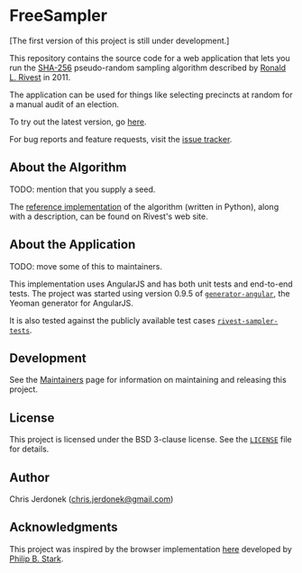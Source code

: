 FreeSampler
===========

[The first version of this project is still under development.]

This repository contains the source code for a web application
that lets you run the [SHA-256][sha-256] pseudo-random
sampling algorithm described by [Ronald L. Rivest][rivest] in 2011.

The application can be used for things like selecting precincts at
random for a manual audit of an election.

To try out the latest version, go [here][free-sampler-app].

For bug reports and feature requests, visit the [issue tracker][issue-tracker].


About the Algorithm
-------------------

TODO: mention that you supply a seed.

The [reference implementation][rivest-impl] of the algorithm (written in
Python), along with a description, can be found on Rivest's web site.


About the Application
---------------------

TODO: move some of this to maintainers.

This implementation uses AngularJS and has both unit tests and end-to-end
tests.  The project was started using version 0.9.5 of
[`generator-angular`](https://github.com/yeoman/generator-angular),
the Yeoman generator for AngularJS.

It is also tested against the publicly available test cases
[`rivest-sampler-tests`][sampler-tests].


Development
-----------

See the [Maintainers][maintain] page for information on maintaining
and releasing this project.


License
-------

This project is licensed under the BSD 3-clause license.  See the
[`LICENSE`](LICENSE) file for details.


Author
------

Chris Jerdonek (<chris.jerdonek@gmail.com>)


Acknowledgments
---------------

This project was inspired by the browser implementation [here][stark-impl]
developed by [Philip B. Stark][stark].


[free-sampler-app]: http://cjerdonek.github.io/free-sampler/
[issue-tracker]: https://github.com/cjerdonek/free-sampler/issues
[maintain]: docs/maintain.md
[rivest]: http://people.csail.mit.edu/rivest/
[rivest-impl]: http://people.csail.mit.edu/rivest/sampler.py
[sampler-tests]: https://github.com/cjerdonek/rivest-sampler-tests
[sha-256]: http://en.wikipedia.org/wiki/SHA-2
[stark]: http://www.stat.berkeley.edu/~stark/
[stark-impl]: http://www.stat.berkeley.edu/~stark/Java/Html/sha256Rand.htm
